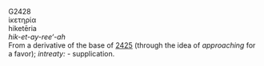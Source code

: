 <body>
  <p>G2428<br>  ἱκετηρία  <br> hiketēria  <br><i>hik-et-ay-ree‘-ah </i><br>From a derivative of the base of <a href="g2425.htm">2425</a> (through the idea of <i>approaching</i> for a favor); <i>intreaty:</i> - supplication.<br></p>
 </body>